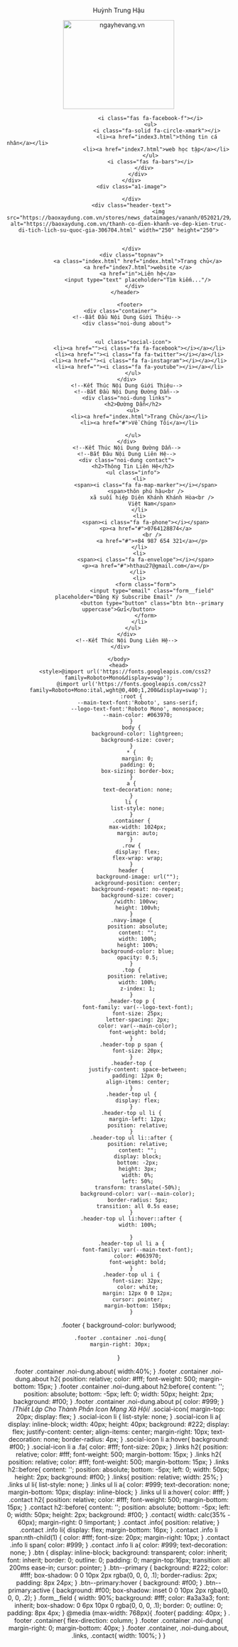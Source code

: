 
<html lang="en">
    <head> 
    <meta charset="UTF-8">
    <meta http-equiv="X-UA-Compatible" content="IE-edge">
    <meta name="viewport" content="width-device-width, initial-scale-1.0">
    <script src="http://kit.fontawesome.com/54f0cb7e4a.js" crossorigin="amonyus"></script>
    <link rel="stylesheet" href="style.css">
    <title>web cá nhân</title>
    </head>
    <body>
        <header>
            <div class="top">
                <div class="container">
                    <div class="header-top row">
                        <p>Huỳnh Trung Hậu</p>
                                                <img src="https://ngayhevang.vn/wp-content/uploads/2021/03/thap-tram-huong-nha-trang-5.jpg" alt="ngayhevang.vn" width="250" height="200">

                        <i class="fas fa-facebook-f"></i>
                        <ul>
                            <i class="fa-solid fa-circle-xmark"></i>
                            <li><a href="index3.html">thông tin cá nhân</a></li>                                                            
                            <li><a href="index7.html">web học tập</a></li>                                                       
                        </ul>
                        <i class="fas fa-bars"></i>
                    </div>
                </div>
            </div>
            <div class="a1-image">
    
            </div>
            <div class="header-text">
                             <img src="https://baoxaydung.com.vn/stores/news_dataimages/vananh/052021/29/15/1046_image001.png" alt="https://baoxaydung.com.vn/thanh-co-dien-khanh-ve-dep-kien-truc-di-tich-lich-su-quoc-gia-306704.html" width="250" height="250">

                 
            </div>
            <div class="topnav">
                <a class="index.html" href="index.html">Trang chủ</a>
                <a href="index7.html">website </a>
                <a href="in">Liên hệ</a>
                <input type="text" placeholder="Tìm kiếm..."/>
              </div>
        </header>
        
           <footer>
     <div class="container">
         <!--Bắt Đầu Nội Dung Giới Thiệu-->
         <div class="noi-dung about">
            
             
             <ul class="social-icon">
                 <li><a href=""><i class="fa fa-facebook"></i></a></li>
                 <li><a href=""><i class="fa fa-twitter"></i></a></li>
                 <li><a href=""><i class="fa fa-instagram"></i></a></li>
                 <li><a href=""><i class="fa fa-youtube"></i></a></li>
             </ul>
         </div>
         <!--Kết Thúc Nội Dung Giới Thiệu-->
         <!--Bắt Đầu Nội Dung Đường Dẫn-->
         <div class="noi-dung links">
             <h2>Đường Dẫn</h2>
             <ul>
                 <li><a href="index.html">Trang Chủ</a></li>
                 <li><a href="#">Về Chúng Tôi</a></li>
                 
             </ul>
         </div>
         <!--Kết Thúc Nội Dung Đường Dẫn-->
         <!--Bắt Đâu Nội Dung Liên Hệ-->
         <div class="noi-dung contact">
             <h2>Thông Tin Liên Hệ</h2>
             <ul class="info">
                 <li>
                     <span><i class="fa fa-map-marker"></i></span>
                     <span>thôn phú hậu<br />
                         xã suối hiệp Diên Khánh Khánh Hòa<br />
                         Việt Nam</span>
                 </li>
                 <li>
                     <span><i class="fa fa-phone"></i></span>
                     <p><a href="#">0764128874</a>
                         <br />
                         <a href="#">+84 987 654 321</a></p>
                 </li>
                 <li>
                     <span><i class="fa fa-envelope"></i></span>
                     <p><a href="#">hthau27@gmail.com</a></p>
                </li>
                 <li>
                     <form class="form">
                         <input type="email" class="form__field" placeholder="Đăng Ký Subscribe Email" />
                         <button type="button" class="btn btn--primary  uppercase">Gửi</button>
                     </form>
                 </li>
             </ul>
         </div>
         <!--Kết Thúc Nội Dung Liên Hệ-->
     </div>
 </footer>
               
        
        
    </body>
    <head>
        <style>@import url('https://fonts.googleapis.com/css2?family=Roboto+Mono&display=swap');
            @import url('https://fonts.googleapis.com/css2?family=Roboto+Mono:ital,wght@0,400;1,200&display=swap');
            :root {
                --main-text-font:'Roboto', sans-serif;
                --logo-text-font:'Roboto Mono', monospace;
                --main-color: #063970;
            }
            body {
                background-color: lightgreen;
                background-size: cover;
            }
            * {
                margin: 0;
                padding: 0;
                box-sizing: border-box;
            }
            a {
                text-decoration: none;
            }
            li {
                list-style: none;
            }
            .container {
                max-width: 1024px;
                margin: auto;
            }
            .row {
                display: flex;
                flex-wrap: wrap;
            }
            header {
                background-image: url("");
                ackground-position: center;
                background-repeat: no-repeat;
                background-size: cover;
               /width: 100vw;
                height: 100vh;
            }
            .navy-image {
                position: absolute;
                content: "";
                width: 100%;
                height: 100%;
                background-color: blue;
                opacity: 0.5;
            }
            .top {
                position: relative;
                width: 100%;
                z-index: 1;
            }
            .header-top p {
                font-family: var(--logo-text-font);
                font-size: 25px;
                letter-spacing: 2px;
                color: var(--main-color);
                font-weight: bold;
            }
            .header-top p span {
                font-size: 20px;
            }
            .header-top {
                justify-content: space-between;
                padding: 12px 0;
                align-items: center;
            }
            .header-top ul {
                display: flex;
            }
            .header-top ul li {
                margin-left: 12px;
                position: relative;
            }
            .header-top ul li::after {
                position: relative;
                content: "";
                display: block;
                bottom: -2px;
                height: 3px;
                width: 0%;
                left: 50%;
                transform: translate(-50%);
                background-color: var(--main-color);
                border-radius: 5px;
                transition: all 0.5s ease;
            }
            .header-top ul li:hover::after {
                width: 100%;
            
            }
            .header-top ul li a {
                font-family: var(--main-text-font);
                color: #063970;
                font-weight: bold;
            }
            .header-top ul i {
                font-size: 32px;
                color: white;
                margin: 12px 0 0 12px;
                cursor: pointer;
                margin-bottom: 150px;
            }
.footer {
          background-color: burlywood;
           

     .footer .container .noi-dung{
     margin-right: 30px;
 }
 
.footer  .container .noi-dung.about{
     width:40%;
 }
 .footer .container .noi-dung.about h2{
     position: relative;
     color: #fff;
     font-weight: 500;
     margin-bottom: 15px;
 }
 .footer .container .noi-dung.about h2:before{
     content: '';
     position: absolute;
     bottom: -5px;
     left: 0;
     width: 50px;
     height: 2px;
     background: #f00;
 }
.footer .container .noi-dung.about p{
     color: #999;
 }
 /*Thiết Lập Cho Thành Phần Icon Mạng Xã Hội*/
 .social-icon{
     margin-top: 20px;
     display: flex;
 }
.social-icon li {
     list-style: none;
 }
 .social-icon li a{
     display: inline-block;
     width: 40px;
     height: 40px;
     background: #222;
     display: flex;
     justify-content: center;
     align-items: center;
     margin-right: 10px;
     text-decoration: none;
     border-radius: 4px;
 }
.social-icon li a:hover{
     background: #f00;
 }
.social-icon li a .fa{
     color: #fff;
     font-size: 20px;
 }
.links h2{
     position: relative;
     color: #fff;
     font-weight: 500;
     margin-bottom: 15px;
 }
.links h2{
     position: relative;
     color: #fff;
     font-weight: 500;
     margin-bottom: 15px;
 }
.links h2::before{
     content: '';
     position: absolute;
     bottom: -5px;
     left: 0;
     width: 50px;
     height: 2px;
     background: #f00;
 }
.links{
    position: relative;
    width: 25%;
 }
 .links ul li{
     list-style: none;
 }
 .links ul li a{
     color: #999;
     text-decoration: none;
     margin-bottom: 10px;
     display: inline-block;
 }
.links ul li a:hover{
     color: #fff;
 }
 .contact h2{
     position: relative;
     color: #fff;
     font-weight: 500;
     margin-bottom: 15px;
 }
.contact h2::before{
     content: '';
     position: absolute;
     bottom: -5px;
     left: 0;
     width: 50px;
     height: 2px;
     background: #f00;
 }
.contact{
     width: calc(35% - 60px);
     margin-right: 0 !important;
 }
.contact .info{
     position: relative;
 }
 .contact .info li{
     display: flex;
     margin-bottom: 16px;
 }
 .contact .info li span:nth-child(1) {
     color: #fff;
     font-size: 20px;
     margin-right: 10px;
 }
.contact .info li span{
     color: #999;
 }
.contact .info li a{
     color: #999;
     text-decoration: none;
 }
 .btn {
     display: inline-block;
     background: transparent;
     color: inherit;
     font: inherit;
     border: 0;
     outline: 0;
     padding: 0;
     margin-top:16px;
     transition: all 200ms ease-in;
     cursor: pointer;
 }
 .btn--primary {
     background: #222;
     color: #fff;
     box-shadow: 0 0 10px 2px rgba(0, 0, 0, .1);
     border-radius: 2px;
     padding: 8px 24px;
 }
 .btn--primary:hover {
     background: #f00;
 }
 .btn--primary:active {
     background: #f00;
     box-shadow: inset 0 0 10px 2px rgba(0, 0, 0, .2);
 }
.form__field {
     width: 90%;
     background: #fff;
     color: #a3a3a3;
     font: inherit;
     box-shadow: 0 6px 10px 0 rgba(0, 0, 0, .1);
     border: 0;
     outline: 0;
     padding: 8px 4px;
 }
 @media  (max-width: 768px){
     .footer{
         padding: 40px;
              }
    . footer .container{
         flex-direction: column;
     }
     .footer .container .noi-dung{
         margin-right: 0;
         margin-bottom: 40px;
     }
     .footer .container, .noi-dung.about, .links, .contact{
         width: 100%;
     }
 }
              </style>
    </head>
    
